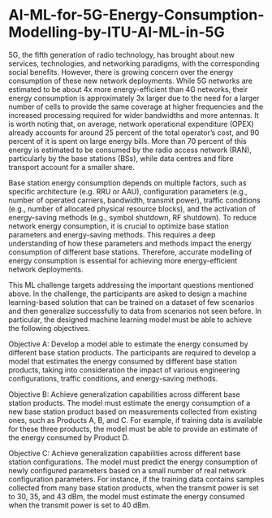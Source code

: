 # AI-ML-for-5G-Energy-Consumption-Modelling-by-ITU-AI-ML-in-5G

5G, the fifth generation of radio technology, has brought about new services, technologies, and networking paradigms, with the corresponding social benefits. However, there is growing concern over the energy consumption of these new network deployments. While 5G networks are estimated to be about 4x more energy-efficient than 4G networks, their energy consumption is approximately 3x larger due to the need for a larger number of cells to provide the same coverage at higher frequencies and the increased processing required for wider bandwidths and more antennas. It is worth noting that, on average, network operational expenditure (OPEX) already accounts for around 25 percent of the total operator’s cost, and 90 percent of it is spent on large energy bills. More than 70 percent of this energy is estimated to be consumed by the radio access network (RAN), particularly by the base stations (BSs), while data centres and fibre transport account for a smaller share.

Base station energy consumption depends on multiple factors, such as specific architecture (e.g. RRU or AAU), configuration parameters (e.g., number of operated carriers, bandwidth, transmit power), traffic conditions (e.g., number of allocated physical resource blocks), and the activation of energy-saving methods (e.g., symbol shutdown, RF shutdown). To reduce network energy consumption, it is crucial to optimize base station parameters and energy-saving methods. This requires a deep understanding of how these parameters and methods impact the energy consumption of different base stations. Therefore, accurate modelling of energy consumption is essential for achieving more energy-efficient network deployments.


This ML challenge targets addressing the important questions mentioned above. In the challenge, the participants are asked to design a machine learning-based solution that can be trained on a dataset of few scenarios and then generalize successfully to data from scenarios not seen before. In particular, the designed machine learning model must be able to achieve the following objectives.

Objective A: Develop a model able to estimate the energy consumed by different base station products. The participants are required to develop a model that estimates the energy consumed by different base station products, taking into consideration the impact of various engineering configurations, traffic conditions, and energy-saving methods.

Objective B: Achieve generalization capabilities across different base station products. The model must estimate the energy consumption of a new base station product based on measurements collected from existing ones, such as Products A, B, and C. For example, if training data is available for these three products, the model must be able to provide an estimate of the energy consumed by Product D.

Objective C: Achieve generalization capabilities across different base station configurations. The model must predict the energy consumption of newly configured parameters based on a small number of real network configuration parameters. For instance, if the training data contains samples collected from many base station products, when the transmit power is set to 30, 35, and 43 dBm, the model must estimate the energy consumed when the transmit power is set to 40 dBm.
